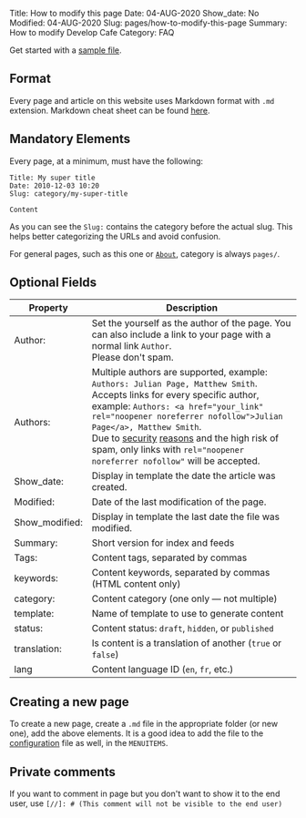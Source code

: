 Title: How to modify this page
Date: 04-AUG-2020
Show_date: No
Modified: 04-AUG-2020
Slug: pages/how-to-modify-this-page
Summary: How to modify Develop Cafe
Category: FAQ

Get started with a [sample file](/theme/extra/page_template.md).

## Format

Every page and article on this website uses Markdown format with `.md` extension. 
Markdown cheat sheet can be found [here](https://www.markdownguide.org/cheat-sheet/).

## Mandatory Elements

Every page, at a minimum, must have the following:

    Title: My super title
    Date: 2010-12-03 10:20
    Slug: category/my-super-title

    Content

As you can see the `Slug:` contains the category before the actual slug. This helps 
better categorizing the URLs and avoid confusion.

For general pages, such as this one or [`About`](pages/about.html), category is always `pages/`.

## Optional Fields

| **Property** | **Description**                                                                                                                                                                                                                                                                                                                            |
|--------------|--------------------------------------------------------------------------------------------------------------------------------------------------------------------------------------------------------------------------------------------------------------------------------------------------------------------------------------------|
| Author:      | Set the yourself as the author of the page. You can also include a link to your page with a normal link `Author`.<br>Please don't spam.                                                                                                                                                                                                    |
| <br>Authors: | Multiple authors are supported, example: `Authors: Julian Page, Matthew Smith`.<br>Accepts links for every specific author, example: `Authors: <a href="your_link" rel="noopener noreferrer nofollow">Julian Page</a>, Matthew Smith`.<br>Due to [security](https://www.jitbit.com/alexblog/256-targetblank---the-most-underestimated-vulnerability-ever/) [reasons](https://sites.google.com/site/bughunteruniversity/nonvuln/phishing-with-window-opener) and the high risk of spam, only links with `rel="noopener noreferrer nofollow"` will be accepted. |
| Show_date:   | Display in template the date the article was created.                                                                                                                                                                                                                                                                                      |
| Modified:    | Date of the last modification of the page.                                                                                                                                                                                                                                                                                                 |
| Show_modified: | Display in template the last date the file was modified.                                                                                                                                                                                                                                                                                 |
| Summary:     | Short version for index and feeds                                                                                                                                                                                                                                                                                                          |
| Tags:        | Content tags, separated by commas                                                                                                                                                                                                                                                                                                          |
| keywords:    | Content keywords, separated by commas (HTML content only)                                                                                                                                                                                                                                                                                  |
| category:    | Content category (one only — not multiple)                                                                                                                                                                                                                                                                                                 |
| template:    | Name of template to use to generate content                                                                                                                                                                                                                                                                                                |
| status:      | Content status: `draft`, `hidden`, or `published`                                                                                                                                                                                                                                                                                          |
| translation: | Is content is a translation of another (`true` or `false`)                                                                                                                                                                                                                                                                                 |
| lang         | Content language ID (`en`, `fr`, etc.)                                                                                                                                                                                                                                                                                                     |

## Creating a new page

To create a new page, create a `.md` file in the appropriate folder (or new one), add 
the above elements. It is a good idea to add the file to 
the [configuration](https://github.com/melboone/develop_cafe/blob/master/pelicanconf.py) 
file as well, in the `MENUITEMS`.

## Private comments

If you want to comment in page but you don't want to show it to the end user, use
`[//]: # (This comment will not be visible to the end user)`